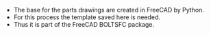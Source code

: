 + The base for the parts drawings are created in FreeCAD by Python.
+ For this process the template saved here is needed.
+ Thus it is part of the FreeCAD BOLTSFC package.
